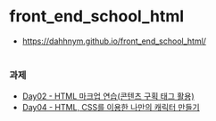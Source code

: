 # front_end_school_html

- https://dahhnym.github.io/front_end_school_html/
<br><br>

### 과제
- [Day02 - HTML 마크업 연습(콘텐츠 구획 태그 활용)](https://dahhnym.github.io/front_end_school_html/Day2/%EA%B3%BC%EC%A0%9C_002.html)
- [Day04 - HTML, CSS를 이용한 나만의 캐릭터 만들기](https://dahhnym.github.io/front_end_school_html/Day04/character_creating_with_html_css.html)
